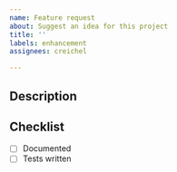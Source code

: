 ```yaml
---
name: Feature request
about: Suggest an idea for this project
title: ''
labels: enhancement
assignees: creichel

---
```


## Description

## Checklist
- [ ] Documented
- [ ] Tests written
